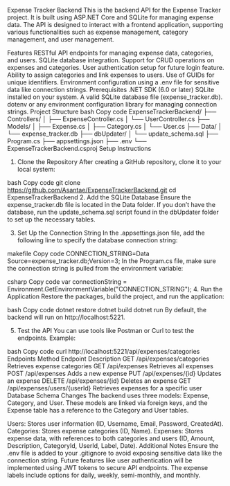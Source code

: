 Expense Tracker Backend
This is the backend API for the Expense Tracker project. It is built using ASP.NET Core and SQLite for managing expense data. The API is designed to interact with a frontend application, supporting various functionalities such as expense management, category management, and user management.

Features
RESTful API endpoints for managing expense data, categories, and users.
SQLite database integration.
Support for CRUD operations on expenses and categories.
User authentication setup for future login feature.
Ability to assign categories and link expenses to users.
Use of GUIDs for unique identifiers.
Environment configuration using a .env file for sensitive data like connection strings.
Prerequisites
.NET SDK (6.0 or later)
SQLite installed on your system.
A valid SQLite database file (expense_tracker.db).
dotenv or any environment configuration library for managing connection strings.
Project Structure
bash
Copy code
ExpenseTrackerBackend/
├── Controllers/
│   ├── ExpenseController.cs
│   └── UserController.cs
├── Models/
│   ├── Expense.cs
│   ├── Category.cs
│   └── User.cs
├── Data/
│   └── expense_tracker.db
├── dbUpdater/
│   └── update_schema.sql
├── Program.cs
├── appsettings.json
├── .env
└── ExpenseTrackerBackend.csproj
Setup Instructions
1. Clone the Repository
After creating a GitHub repository, clone it to your local system:

bash
Copy code
git clone https://github.com/Asantae/ExpenseTrackerBackend.git
cd ExpenseTrackerBackend
2. Add the SQLite Database
Ensure the expense_tracker.db file is located in the Data folder. If you don’t have the database, run the update_schema.sql script found in the dbUpdater folder to set up the necessary tables.

3. Set Up the Connection String
In the .appsettings.json file, add the following line to specify the database connection string:

makefile
Copy code
CONNECTION_STRING=Data Source=expense_tracker.db;Version=3;
In the Program.cs file, make sure the connection string is pulled from the environment variable:

csharp
Copy code
var connectionString = Environment.GetEnvironmentVariable("CONNECTION_STRING");
4. Run the Application
Restore the packages, build the project, and run the application:

bash
Copy code
dotnet restore
dotnet build
dotnet run
By default, the backend will run on http://localhost:5221.

5. Test the API
You can use tools like Postman or Curl to test the endpoints. Example:

bash
Copy code
curl http://localhost:5221/api/expenses/categories
Endpoints
Method	Endpoint	Description
GET	/api/expenses/categories	Retrieves expense categories
GET	/api/expenses	Retrieves all expenses
POST	/api/expenses	Adds a new expense
PUT	/api/expenses/{id}	Updates an expense
DELETE	/api/expenses/{id}	Deletes an expense
GET	/api/expenses/users/{userId}	Retrieves expenses for a specific user
Database Schema Changes
The backend uses three models: Expense, Category, and User. These models are linked via foreign keys, and the Expense table has a reference to the Category and User tables.

Users: Stores user information (ID, Username, Email, Password, CreatedAt).
Categories: Stores expense categories (ID, Name).
Expenses: Stores expense data, with references to both categories and users (ID, Amount, Description, CategoryId, UserId, Label, Date).
Additional Notes
Ensure the .env file is added to your .gitignore to avoid exposing sensitive data like the connection string.
Future features like user authentication will be implemented using JWT tokens to secure API endpoints.
The expense labels include options for daily, weekly, semi-monthly, and monthly.